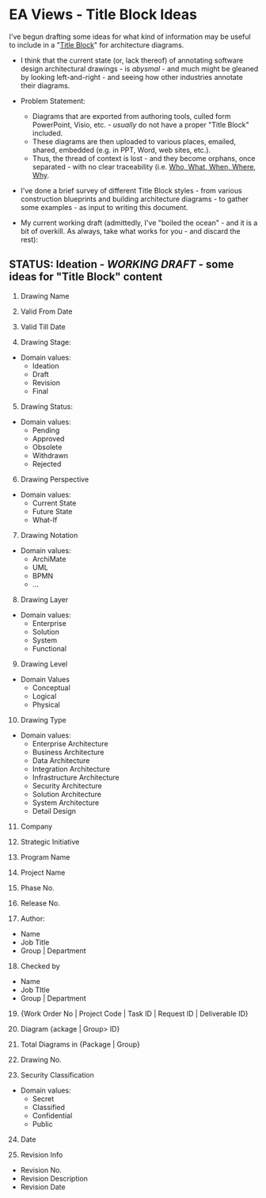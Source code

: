 
# EA Views - Title Block Ideas

I've begun drafting some ideas for what kind of information may be useful to include in a "[Title Block](https://en.wikipedia.org/wiki/Engineering_drawing#Title_block)" for architecture diagrams. 

- I think that the current state (or, lack thereof) of annotating software design architectural drawings - is *abysmal* - and much might be gleaned by looking left-and-right - and seeing how other industries annotate their diagrams. 

- Problem Statement:
  + Diagrams that are exported from authoring tools, culled form PowerPoint, Visio, etc.  - *usually* do not have a proper "Title Block" included.
  + These diagrams are then uploaded to various places, emailed, shared, embedded (e.g. in PPT, Word, web sites, etc.).
  + Thus, the thread of context is lost - and they become orphans, once separated - with no clear traceability (i.e.  [Who, What, When, Where, Why](https://en.wikipedia.org/wiki/Five_Ws).
   
- I've done a brief survey of different Title Block styles - from various construction blueprints and building architecture diagrams - to gather some examples - as input to writing this document. 

- My current working draft (admittedly, I've "boiled the ocean" - and it is a bit of overkill. As always, take what works for you - and discard the rest): 

 

## STATUS: Ideation - *WORKING DRAFT* - some ideas for "Title Block" content
1. Drawing Name

2. Valid From Date
3. Valid Till Date

4. Drawing Stage:
- Domain values:
  + Ideation
  + Draft
  + Revision
  + Final

5. Drawing Status:
- Domain values:
  + Pending
  + Approved
  + Obsolete
  + Withdrawn
  + Rejected

6. Drawing Perspective
- Domain values:
  + Current State
  + Future State
  + What-If

7. Drawing Notation
- Domain values:
  + ArchiMate
  + UML
  + BPMN
  + ...

8. Drawing Layer
- Domain values:
  + Enterprise 
  + Solution
  + System
  + Functional

9. Drawing Level
- Domain Values
  + Conceptual
  + Logical
  + Physical

10. Drawing Type
- Domain values:
  + Enterprise Architecture
  + Business Architecture 
  + Data Architecture 
  + Integration Architecture
  + Infrastructure Architecture
  + Security Architecture
  + Solution Architecture
  + System Architecture
  + Detail Design

11. Company

12. Strategic Initiative

13. Program Name

14. Project Name

15. Phase No.

16. Release No.

17.  Author:
- Name
- Job Title
- Group | Department

18. Checked by
- Name
- Job TItle
-  Group | Department

19. {Work Order No | Project Code | Task ID | Request ID | Deliverable ID}

20. Diagram {ackage | Group> ID}

21. Total Diagrams in {Package | Group}

22. Drawing No.

23. Security Classification
- Domain values:
  + Secret
  + Classified
  + Confidential
  + Public

24. Date

25. Revision Info
- Revision No.
- Revision Description
- Revision Date
